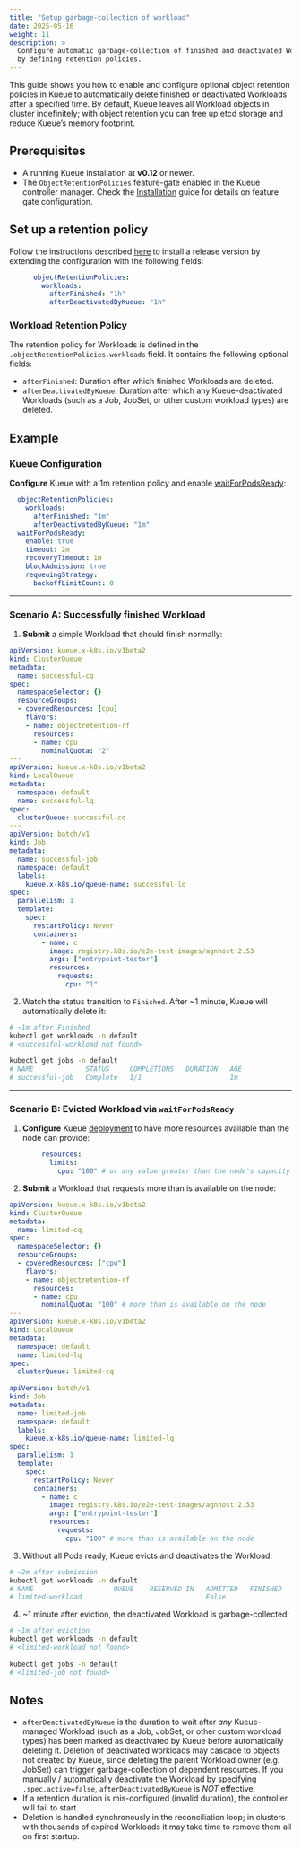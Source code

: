 ```yaml
---
title: "Setup garbage-collection of workload"
date: 2025-05-16
weight: 11
description: >
  Configure automatic garbage-collection of finished and deactivated Workloads
  by defining retention policies.
---
```


This guide shows you how to enable and configure optional object retention
policies in Kueue to automatically delete finished or deactivated Workloads
after a specified time. By default, Kueue leaves all Workload objects in cluster
indefinitely; with object retention you can free up etcd storage and reduce
Kueue’s memory footprint.

## Prerequisites

- A running Kueue installation at **v0.12** or newer.
- The `ObjectRetentionPolicies` feature-gate enabled in the Kueue controller manager. Check the [Installation](/docs/installation/#change-the-feature-gates-configuration) guide for details on feature gate configuration.

## Set up a retention policy

Follow the instructions described
[here](/docs/installation#install-a-custom-configured-released-version) to
install a release version by extending the configuration with the following
fields:

```yaml
      objectRetentionPolicies:
        workloads:
          afterFinished: "1h"
          afterDeactivatedByKueue: "1h"
```

### Workload Retention Policy

The retention policy for Workloads is defined in the
`.objectRetentionPolicies.workloads` field.
It contains the following optional fields:
- `afterFinished`: Duration after which finished Workloads are deleted.
- `afterDeactivatedByKueue`: Duration after which any Kueue-deactivated Workloads (such as a Job, JobSet, or other custom workload types) are deleted.


## Example

### Kueue Configuration

**Configure** Kueue with a 1m retention policy and enable [waitForPodsReady](/docs/tasks/manage/setup_wait_for_pods_ready.md):

```yaml
  objectRetentionPolicies:
    workloads:
      afterFinished: "1m"
      afterDeactivatedByKueue: "1m"
  waitForPodsReady:
    enable: true
    timeout: 2m
    recoveryTimeout: 1m
    blockAdmission: true
    requeuingStrategy:
      backoffLimitCount: 0
```

---

### Scenario A: Successfully finished Workload

1. **Submit** a simple Workload that should finish normally:

```yaml
apiVersion: kueue.x-k8s.io/v1beta2
kind: ClusterQueue
metadata:
  name: successful-cq
spec:
  namespaceSelector: {}
  resourceGroups:
  - coveredResources: [cpu]
    flavors:
    - name: objectretention-rf
      resources:
      - name: cpu
        nominalQuota: "2"
---
apiVersion: kueue.x-k8s.io/v1beta2
kind: LocalQueue
metadata:
  namespace: default
  name: successful-lq
spec:
  clusterQueue: successful-cq
---
apiVersion: batch/v1
kind: Job
metadata:
  name: successful-job
  namespace: default
  labels:
    kueue.x-k8s.io/queue-name: successful-lq
spec:
  parallelism: 1
  template:
    spec:
      restartPolicy: Never
      containers:
        - name: c
          image: registry.k8s.io/e2e-test-images/agnhost:2.53
          args: ["entrypoint-tester"]
          resources:
            requests:
              cpu: "1"
```

2. Watch the status transition to `Finished`. After ~1 minute, Kueue will automatically delete it:

```bash
# ~1m after Finished
kubectl get workloads -n default
# <successful-workload not found>
   
kubectl get jobs -n default
# NAME             STATUS     COMPLETIONS   DURATION   AGE
# successful-job   Complete   1/1                      1m
```

---

### Scenario B: Evicted Workload via `waitForPodsReady`

1. **Configure** Kueue [deployment](/docs/installation#install-a-custom-configured-released-version) to have more resources available than the node can provide:

```yaml
        resources:
          limits:
            cpu: "100" # or any value greater than the node's capacity
```

2. **Submit** a Workload that requests more than is available on the node:

```yaml
apiVersion: kueue.x-k8s.io/v1beta2
kind: ClusterQueue
metadata:
  name: limited-cq
spec:
  namespaceSelector: {}
  resourceGroups:
  - coveredResources: ["cpu"]
    flavors:
    - name: objectretention-rf
      resources:
      - name: cpu
        nominalQuota: "100" # more than is available on the node
---
apiVersion: kueue.x-k8s.io/v1beta2
kind: LocalQueue
metadata:
  namespace: default
  name: limited-lq
spec:
  clusterQueue: limited-cq
---
apiVersion: batch/v1
kind: Job
metadata:
  name: limited-job
  namespace: default
  labels:
    kueue.x-k8s.io/queue-name: limited-lq
spec:
  parallelism: 1
  template:
    spec:
      restartPolicy: Never
      containers:
        - name: c
          image: registry.k8s.io/e2e-test-images/agnhost:2.53
          args: ["entrypoint-tester"]
          resources:
            requests:
              cpu: "100" # more than is available on the node
```

3. Without all Pods ready, Kueue evicts and deactivates the Workload:

```bash
# ~2m after submission
kubectl get workloads -n default
# NAME                    QUEUE    RESERVED IN   ADMITTED   FINISHED   AGE
# limited-workload                               False                 2m
```

4. ~1 minute after eviction, the deactivated Workload is garbage-collected:

```bash
# ~1m after eviction
kubectl get workloads -n default
# <limited-workload not found>
   
kubectl get jobs -n default
# <limited-job not found>
```

## Notes

- `afterDeactivatedByKueue` is the duration to wait after *any* Kueue-managed Workload
  (such as a Job, JobSet, or other custom workload types)
  has been marked as deactivated by Kueue before automatically deleting it.
  Deletion of deactivated workloads may cascade to objects not created by Kueue,
  since deleting the parent Workload owner (e.g. JobSet) can trigger garbage-collection of dependent resources.
  If you manually / automatically deactivate the Workload by specifying `.spec.active=false`, `afterDeactivatedByKueue` is _NOT_ effective.
- If a retention duration is mis-configured (invalid duration),
  the controller will fail to start.
- Deletion is handled synchronously in the reconciliation loop; in
  clusters with thousands of expired Workloads it may take time to
  remove them all on first startup.

